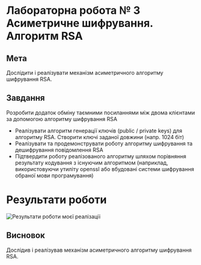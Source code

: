# Лабораторна робота № 3 Асиметричне шифрування. Алгоритм RSA

## Мета
Дослідити і реалізувати механізм асиметричного алгоритму шифрування RSA.

## Завдання
Розробити додаток обміну таємними посиланнями між двома клієнтами за допомогою алгоритму шифрування RSA

* Реалізувати алгоритм генерації ключів (public / private keys) для алгоритму RSA. Створити ключі заданої довжини (напр. 1024 біт)
* Реалізувати та продемонструвати роботу алгоритму шифрування та дешифрування повідомлення RSA
* Підтвердити роботу реалізованого алгоритму шляхом порівняння результату кодування з існуючим алгоритмом (наприклад, використовуючи утиліту openssl або вбудовані системи шифрування обраної мови програмування)

# Результати роботи

![Результати роботи моєї реалізації](/KHPI-STPB/lab_3STPB/lab_3/doc/my_result.png)

## Висновок
Дослідив і реалізував механізм асиметричного алгоритму шифрування RSA.
